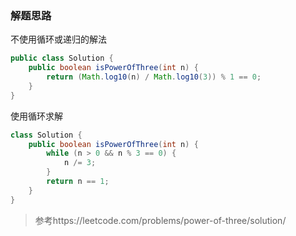 ### 解题思路
不使用循环或递归的解法
```java
public class Solution {
    public boolean isPowerOfThree(int n) {
        return (Math.log10(n) / Math.log10(3)) % 1 == 0;
    }
}
```
使用循环求解
```java
class Solution {
    public boolean isPowerOfThree(int n) {
        while (n > 0 && n % 3 == 0) {
            n /= 3;
        }
        return n == 1;
    }
}
```
>参考https://leetcode.com/problems/power-of-three/solution/